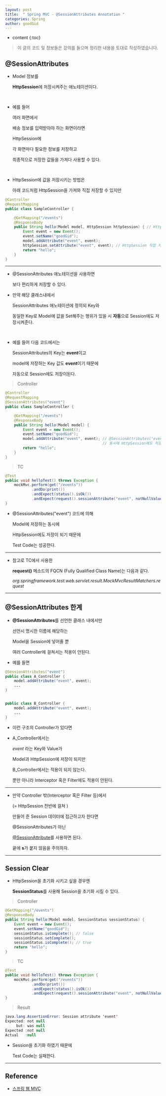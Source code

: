 ```yaml
---
layout: post
title:  " Spring MVC - @SessionAttributes Annotation "
categories: Spring
author: goodGid
---
```

* content
{:toc}

> 이 글의 코드 및 정보들은 강의를 들으며 정리한 내용을 토대로 작성하였습니다.

## @SessionAttributes

* Model 정보를 

  **HttpSession**에 저장시켜주는 애노테이션이다.

<br>

* 예를 들어

  여러 화면에서

  배송 정보를 입력받아야 하는 화면이라면

  HttpSession에 

  각 화면마다 필요한 정보를 저장하고

  최종적으로 저장한 값들을 가져다 사용할 수 있다.

<br>

* HttpSession에 값을 저장시키는 방법은

  아래 코드처럼 HttpSession을 가져와 직접 저장할 수 있지만 

``` java
@Controller
@RequestMapping
public class SampleController {

    @GetMapping("/events")
    @ResponseBody
    public String hello(Model model, HttpSession httpSession) { // HttpSession을 가져온다.
        Event event = new Event();
        event.setName("goodGid");
        model.addAttribute("event", event);
        httpSession.setAttribute("event", event); // HttpSession 직접 저장
        return "hello";
    }
}
```

---

* @SessionAttributes 애노테이션을 사용하면

  보다 편리하게 저장할 수 있다.

* 만약 해당 클래스내에서 

  SessionAttributes 애노테이션에 정의되 Key와 
  
  동일한 Key로 Model에 값을 Set해주는 행위가 있을 시 **자동**으로 Session에도 저장시켜준다.

<br>

* 예를 들어 다음 코드에서는 

  SessionAttributes의 Key는 **event**이고

  model에 저장하는 Key 값도 **event**이기 때문에

  자동으로 Session에도 저장이된다.

> Controller

``` java
@Controller
@RequestMapping
@SessionAttributes("event")
public class SampleController {

    @GetMapping("/events")
    @ResponseBody
    public String hello(Model model) {
        Event event = new Event();
        event.setName("goodGid");
        model.addAttribute("event", event); // @SessionAttributes("event") 코드에 의해 
                                            // 동시에 HttpSession에도 저장된다.
        return "hello";
    }
}
```

> TC

``` java
@Test
public void helloTest() throws Exception {
    mockMvc.perform(get("/events"))
            .andDo(print())
            .andExpect(status().isOk())
            .andExpect(request().sessionAttribute("event", notNullValue()));
}
```

* @SessionAttributes("event") 코드에 의해 

  Model에 저장하는 동시에

  HttpSession에도 저장이 되기 때문에

  Test Code는 성공한다.

---

* 참고로 TC에서 사용한 

  **request()** 메소드의 FQCN (Fully Qualified Class Name)는 다음과 같다.

  *org.springframework.test.web.servlet.result.MockMvcResultMatchers.request*

---

## @SessionAttributes 한계

* **@SessionAttributes**를 선언한 클래스 내에서만

  선언시 명시한 이름에 해당하는

  Model을 Session에 넣어줄 뿐

  여러 Controller에 걸쳐서는 적용이 안된다.

* 예를 들면 

``` java
@SessionAttributes("event")
public class A_Controller {
    model.addAttribute("event", event);
    ...
}


public class B_Controller {
    model.addAttribute("event", event);
    ...
}
```

* 이런 구조의 Controller가 있다면

* A_Controller에서는 

  *event* 라는 Key와 Value가 

  Model과 HttpSession에 저장이 되지만

  B_Controller에서는 적용이 되지 않는다.

  뿐만 아니라 Interceptor 혹은 Filter에도 적용이 안된다.

---

* 만약 Controller 밖(Interceptor 혹은 Filter 등)에서 

  (= HttpSession 전반에 걸쳐 )

  만들어 준 Session 데이터에 접근하고자 한다면

  @SessionAttributes가 아닌

  [@SessionAttribute]({{site.url}}/Spring-MVC-SessionAttribute)를 사용하면 된다.

  끝에 **s**가 붙지 않음을 주의하자.


---

## Session Clear

* HttpSession을 초기화 시키고 싶을 경우엔

  **SessionStatus**를 사용해 Session을 초기화 시킬 수 있다.

> Controller 

``` java
@GetMapping("/events")
@ResponseBody
public String hello(Model model, SessionStatus sessionStatus) {
    Event event = new Event();
    event.setName("goodGid");
    sessionStatus.isComplete(); // false
    sessionStatus.setComplete();
    sessionStatus.isComplete(); // true
    return "hello";
}
```

> TC

``` java
@Test
public void helloTest() throws Exception {
    mockMvc.perform(get("/events"))
            .andDo(print())
            .andExpect(status().isOk())
            .andExpect(request().sessionAttribute("event", notNullValue()));
}
```

> Result

``` java
java.lang.AssertionError: Session attribute 'event'
Expected: not null
     but: was null
Expected :not null
Actual   :null
```

* Session을 초기화 하였기 때문에

  Test Code는 실패한다.


---

## Reference

* [스프링 웹 MVC](https://www.inflearn.com/course/%EC%9B%B9-mvc)

